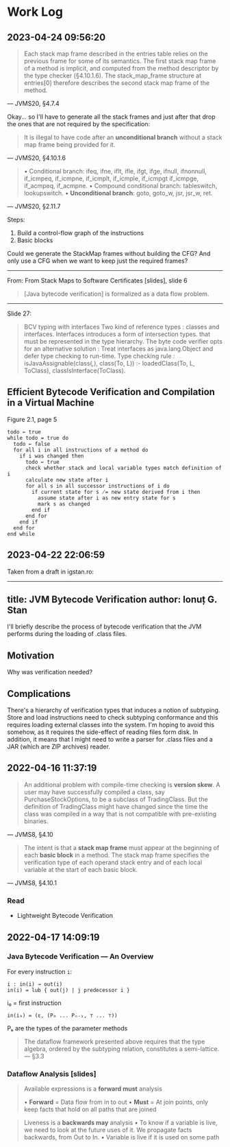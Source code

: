 # Work Log

## 2023-04-24 09:56:20

> Each stack map frame described in the entries table relies on the previous
> frame for some of its semantics. The first stack map frame of a method is
> implicit, and computed from the method descriptor by the type checker
> (§4.10.1.6). The stack_map_frame structure at entries[0] therefore describes
> the second stack map frame of the method.

— JVMS20, §4.7.4

Okay... so I'll have to generate all the stack frames and just after that drop
the ones that are not required by the specification:

> It is illegal to have code after an **unconditional branch** without a stack
> map frame being provided for it.

— JVMS20, §4.10.1.6

> • Conditional branch: ifeq, ifne, iflt, ifle, ifgt, ifge, ifnull, ifnonnull, if_icmpeq, if_icmpne, if_icmplt, if_icmple, if_icmpgt if_icmpge, if_acmpeq, if_acmpne.
> • Compound conditional branch: tableswitch, lookupswitch.
> • **Unconditional branch**: goto, goto_w, jsr, jsr_w, ret.

— JVMS20, §2.11.7

Steps:

  1. Build a control-flow graph of the instructions
  2. Basic blocks

Could we generate the StackMap frames without building the CFG? And only use
a CFG when we want to keep just the required frames?

---

From: From Stack Maps to Software Certificates [slides], slide 6

> [Java bytecode verification] is formalized as a data flow problem.

---

Slide 27:

> BCV typing with interfaces
> Two kind of reference types : classes and interfaces.
> Interfaces introduces a form of intersection types. that must be represented in the type hierarchy.
> The byte code verifier opts for an alternative solution :
> Treat interfaces as java.lang.Object and defer type checking to run-time.
> Type checking rule :
> isJavaAssignable(class(_,_), class(To, L)) :- loadedClass(To, L, ToClass), classIsInterface(ToClass).

## Efficient Bytecode Verification and Compilation in a Virtual Machine

Figure 2.1, page 5

```
todo ← true
while todo = true do
  todo ← false
  for all i in all instructions of a method do
    if i was changed then
      todo ← true
      check whether stack and local variable types match definition of i
      calculate new state after i
      for all s in all successor instructions of i do
        if current state for s ̸= new state derived from i then
          assume state after i as new entry state for s
          mark s as changed
        end if
      end for
    end if
  end for
end while
```

## 2023-04-22 22:06:59

Taken from a draft in igstan.ro:

---
title: JVM Bytecode Verification
author: Ionuț G. Stan
---

I'll briefly describe the process of bytecode verification that the JVM
performs during the loading of .class files.

## Motivation

Why was verification needed?

## Complications

There's a hierarchy of verification types that induces a notion of subtyping.
Store and load instructions need to check subtyping conformance and this
requires loading external classes into the system. I'm hoping to avoid this
somehow, as it requires the side-effect of reading files form disk. In
addition, it means that I might need to write a parser for .class files and a
JAR (which are ZIP archives) reader.

## 2022-04-16 11:37:19

> An additional problem with compile-time checking is **version skew**. A user
> may have successfully compiled a class, say PurchaseStockOptions, to be a
> subclass of TradingClass. But the definition of TradingClass might have
> changed since the time the class was compiled in a way that is not compatible
> with pre-existing binaries.

— JVMS8, §4.10

> The intent is that a **stack map frame** must appear at the beginning of each
> **basic block** in a method. The stack map frame specifies the verification
> type of each operand stack entry and of each local variable at the start of
> each basic block.

— JVMS8, §4.10.1

### Read

  - Lightweight Bytecode Verification

## 2022-04-17 14:09:19

### Java Bytecode Verification — An Overview

For every instruction `i`:

```
i : in(i) → out(i)
in(i) = lub { out(j) | j predecessor i }
```

i₀ = first instruction

```
in(i₀) = (ε, (P₀ ... Pₙ₋₁, ⊤ ... ⊤))
```

Pₖ are the types of the parameter methods

> The dataflow framework presented above requires that the type algebra,
> ordered by the subtyping relation, constitutes a semi-lattice.
— §3.3

### Dataflow Analysis [slides]

> Available expressions is a **forward must** analysis
>
> • **Forward** = Data flow from in to out
> • **Must** = At join points, only keep facts that hold on all paths that are joined

> Liveness is a **backwards may** analysis
> • To know if a variable is live, we need to look at the future uses of it. We
>   propagate facts backwards, from Out to In.
> • Variable is live if it is used on some path
